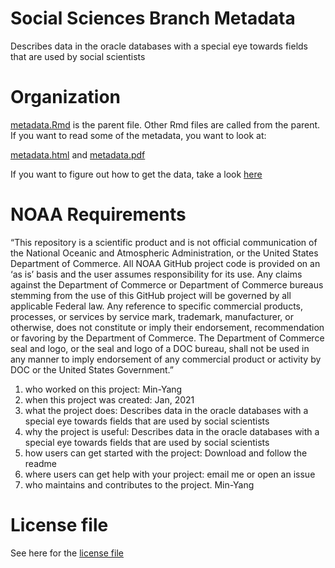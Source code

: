 # Social Sciences Branch Metadata
Describes data in the oracle databases with a special eye towards fields that are used by social scientists

# Organization

[metadata.Rmd](https://github.com/NEFSC/READ-SSB-Lee-metadata/blob/master/metadata.Rmd) is the parent file. Other Rmd files are called from the parent.  If you want to read some of the metadata, you want to look at:

[metadata.html](https://github.com/NEFSC/READ-SSB-Lee-metadata/blob/master/metadata.html) and
[metadata.pdf](https://github.com/NEFSC/READ-SSB-Lee-metadata/blob/master/metadata.pdf)

If you want to figure out how to get the data, take a look [here](https://github.com/NEFSC/READ-SSB-Lee-project-templates)

# NOAA Requirements
“This repository is a scientific product and is not official communication of the National Oceanic and Atmospheric Administration, or the United States Department of Commerce. All NOAA GitHub project code is provided on an ‘as is’ basis and the user assumes responsibility for its use. Any claims against the Department of Commerce or Department of Commerce bureaus stemming from the use of this GitHub project will be governed by all applicable Federal law. Any reference to specific commercial products, processes, or services by service mark, trademark, manufacturer, or otherwise, does not constitute or imply their endorsement, recommendation or favoring by the Department of Commerce. The Department of Commerce seal and logo, or the seal and logo of a DOC bureau, shall not be used in any manner to imply endorsement of any commercial product or activity by DOC or the United States Government.”


1. who worked on this project:  Min-Yang
1. when this project was created: Jan, 2021 
1. what the project does: Describes data in the oracle databases with a special eye towards fields that are used by social scientists
1. why the project is useful:  Describes data in the oracle databases with a special eye towards fields that are used by social scientists
1. how users can get started with the project: Download and follow the readme
1. where users can get help with your project:  email me or open an issue
1. who maintains and contributes to the project. Min-Yang

# License file
See here for the [license file](https://github.com/minyanglee/READ-SSB-Lee-metadata/blob/main/License.txt)
